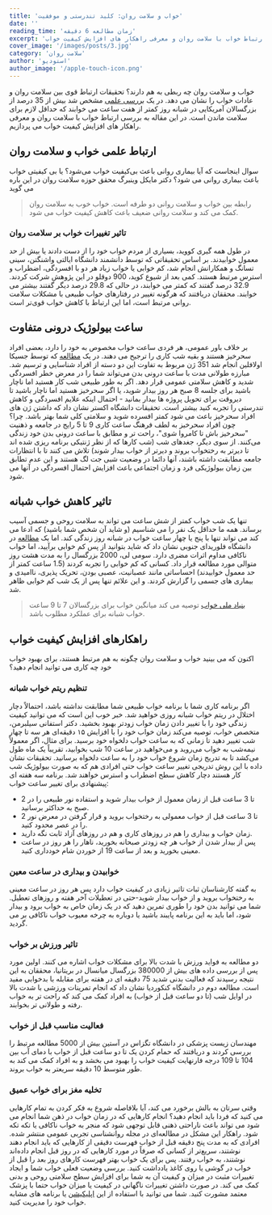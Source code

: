 ```yaml
---
title: 'خواب و سلامت روان: کلید تندرستی و موفقیت'
date: ''
reading_time: 'زمان مطالعه 6 دقیقه'
excerpt: 'بررسی ارتباط خواب با سلامت روان و معرفی راهکار های افزایش کیفیت خواب '
cover_image: '/images/posts/3.jpg'
category: 'سلامت روان'
author: 'استودیو'
author_image: '/apple-touch-icon.png'
---
```


خواب و سلامت روان چه ربطی به هم دارند؟ تحقیقات ارتباط قوی بین سلامت روان و عادات خواب را نشان می دهد. در یک <a href="https://www.cdc.gov/sleep/data_statistics.html" target="_blank">بررسی علمی</a> مشخص شد بیش از 35 درصد از بزرگسالان آمریکایی در شبانه روز کمتر از هفت ساعت می خوابند که حداقل لازم برای سلامت ماندن است. در این مقاله به بررسی ارتباط خواب با سلامت روان و معرفی راهکار های افزایش کیفیت خواب می پردازیم.

## ارتباط علمی خواب و سلامت روان

سوال اینجاست که آیا بیماری روانی باعث بی‌کیفیت خواب می‌شود؟ یا بی کیفیتی خواب باعث بیماری روانی می شود؟ دکتر مایکل وینبرگ محقق حوزه سلامت روان در این باره می گوید

> رابطه بین خواب و سلامت روانی دو طرفه است. خواب خوب به سلامت روان کمک می کند و سلامت روانی ضعیف باعث کاهش کیفیت خواب می شود.

### تاثیر تغییرات خواب بر سلامت روان 

در طول همه گیری کووید، بسیاری از مردم خواب خود را از دست دادند یا بیش از حد معمول خوابیدند. بر اساس تحقیقاتی که توسط دانشمند دانشگاه ایالتی واشنگتن، سینی تسانگ و همکارانش انجام شد، کم خوابی یا خواب زیاد هر دو با افسردگی، اضطراب و استرس مرتبط هستند. کمی بعد از شیوع کوید، 900 دوقلو در این پژوهش شرکت کردند. 32.9 درصد گفتند که کمتر می خوابند، در حالی که 29.8 درصد دیگر گفتند بیشتر می خوابند. محققان دریافتند که هرگونه تغییر در رفتارهای خواب طبیعی با مشکلات سلامت روانی مرتبط است، اما این ارتباط با کاهش خواب قوی‌تر است. 

## ساعت بیولوژیک درونی متفاوت

بر خلاف باور عمومی، هر فردی ساعت خواب مخصوص به خود را دارد، بعضی افراد سحرخیز هستند و بقیه شب کاری را ترجیح می دهند. در یک <a href="https://www.theguardian.com/lifeandstyle/2021/jun/08/the-lark-advantage-why-naturally-early-risers-are-happier-than-night-owls" target="_blank">مطالعه</a> که توسط جسیکا اولافلین انجام شد 351 ژن مربوط به تفاوت این دو دسته از افراد شناسایی و ترسیم شد. مبارزه طولانی مدت با ساعت درونی بدن می‌تواند شما را در معرض خطر افسردگی شدید و کاهش سلامتی عمومی قرار دهد. اگر به طور طبیعی شب کار هستید اما ناچار باشید برای جلسه 8 صبح هر روز بیدار شوید، یا اگر سحرخیز هستید اما ناچار باشید تا دیروقت برای تحویل پروژه ها بیدار بمانید - احتمال اینکه علایم افسردگی و کاهش تندرستی را تجربه کنید بیشتر است. تحقیقات دانشگاه اکستر نشان داد که داشتن ژن های افراد سحرخیز باعث می شود کمتر افسرده شوید و سلامتی کلی شما بهتر باشد. چرا؟ چون افراد سحرخیز به لطف فرهنگ ساعت کاری 9 تا 5 رایج در جامعه و ذهنیت "سحرخیز باش تا کامروا شوی"، راحت تر و مطابق با ساعت درونی بدن خود زندگی می‌کنند. از سوی دیگر، جغدهای شب (شب کارها که از نظر ژنتیکی برنامه ریزی شده اند تا دیرتر به رختخواب بروند و دیرتر از خواب بیدار شوند) تلاش می کنند تا با انتظارات جامعه مطابقت داشته باشند، آنها دائما در وضعیت شبی جت لگ هستند و این عدم تطابق بین زمان بیولوژیکی فرد و زمان اجتماعی باعث افزایش احتمال افسردگی در آنها می شود.

## تاثیر کاهش خواب شبانه

تنها یک شب خواب کمتر از شش ساعت می تواند به سلامت روحی و جسمی آسیب برساند. همه ما حداقل یک نفر را می شناسیم (و شاید آن شخص شما باشید) که ادعا می کند می تواند تنها با پنج یا چهار ساعت خواب در شبانه روز زندگی کند. اما یک <a href="https://www.usf.edu/news/2021/drama-llama-or-sleep-deprived-new-study-uncovers-sleep-loss-impacts-mental-and-physical-well-being.aspx" target="_blank">مطالعه</a> در دانشگاه فلوریدای جنوبی نشان داد که شاید بتوانید از پس کم خوابی برآیید، اما خواب ناکافی مداوم اثرات مضری دارد. سومی لی، 2000 بزرگسال را به مدت هشت روز متوالی مورد مطالعه قرار داد. کسانی که کم خوابی را تجربه کردند (1.5 ساعت کمتر از حد معمول خوابیدند) احساساتی مانند عصبانیت، عصبی بودن، تحریک پذیری، ناامیدی و بیماری های جسمی را گزارش کردند. و این علائم تنها پس از یک شب کم خوابی ظاهر شد. 

> <a href="https://pubmed.ncbi.nlm.nih.gov/29073412/" target="_blank">بنیاد ملی خواب</a> توصیه می کند میانگین خواب برای بزرگسالان 7 تا 9 ساعت خواب شبانه برای عملکرد مطلوب باشد.

## راهکارهای افزایش کیفیت خواب

اکنون که می بینید خواب و سلامت روان چگونه به هم مرتبط هستند، برای بهبود خواب خود چه کاری می توانید انجام دهید؟

### تنظیم ریتم خواب شبانه

اگر برنامه کاری شما با برنامه خواب طبیعی شما مطابقت نداشته باشد، احتمالاً دچار اختلال در ریتم خواب شبانه روزی خواهید شد. خبر خوب این است که می توانید کیفیت زندگی خود را با تغییر دادن زمان خواب زودتر بهبود بخشید. دکتر استفانی سیلبرمن، متخصص خواب، توصیه می‌کند زمان خواب خود را با افزایش ۱۵ دقیقه‌ای هر سه تا چهار شب تغییر دهید تا زمانی که به ساعت خواب دلخواه خود برسید. برای مثال، اگر معمولاً نیمه‌شب به خواب می‌روید و می‌خواهید در ساعت 10 شب بخوابید، تقریباً یک ماه طول می‌کشد تا به تدریج زمان شروع خواب خود را به ساعت دلخواه برسانید. تحقیقات نشان داده با این روش تدریجی تغییر ساعت خواب حتی افرادی هم که به صورت بیولوژیک شب کار هستند دچار کاهش سطح اضطراب و استرس خواهند شد.
برنامه سه هفته ای پیشنهادی برای تغییر ساعت خواب:
-	2 تا 3 ساعت قبل از زمان معمول از خواب بیدار شوید و استفاده نور طبیعی را در صبح به حداکثر برسانید.
-	2 تا 3 ساعت قبل از خواب معمولی به رختخواب بروید و قرار گرفتن در معرض نور را در عصر محدود کنید.
-	زمان خواب و بیداری را هم در روزهای کاری و هم در روزهای آزاد ثابت نگه دارید.
-	پس از بیدار شدن از خواب هر چه زودتر صبحانه بخورید، ناهار را هر روز در ساعت معینی بخورید و بعد از ساعت 19 از خوردن شام خودداری کنید.

### خوابیدن و بیداری در ساعت معین

به گفته کارشناسان ثبات تاثیر زیادی در کیفیت خواب دارد پس هر روز در ساعت معینی به رختخواب بروید و از خواب بیدار شوید-حتی در تعطیلات آخر هفته و روزهای تعطیل. شما می توانید بدن خود را طوری تمرین دهید که در یک زمان خاص به خواب برود و بیدار شود، اما باید به این برنامه پایبند باشید یا دوباره به چرخه معیوب خواب ناکافی بر می گردید.

### تاثیر ورزش بر خواب

دو مطالعه به فواید ورزش با شدت بالا برای مشکلات خواب اشاره می کنند. اولین مورد پس از بررسی داده های بیش از 380000 بزرگسال میانسال در بریتانیا، محققان به این نتیجه رسیدند که فعالیت بدنی شدید 75 دقیقه ای در هفته برای مقابله با بدخوابی مفید است. مطالعه دوم در دانشگاه کنکوردیا نشان داد که انجام تمرینات ورزشی با شدت بالا در اوایل شب (تا دو ساعت قبل از خواب) به افراد کمک می کند که راحت تر به خواب رفته و طولانی تر بخوابند. 

### فعالیت مناسب قبل از خواب

مهندسان زیست پزشکی در دانشگاه تگزاس در آستین بیش از 5000 مطالعه مرتبط را بررسی کردند و دریافتند که حمام کردن یک تا دو ساعت قبل از خواب با دمای آب بین 104 تا 109 درجه فارنهایت کیفیت خواب را بهبود می بخشد و به افراد کمک می کند به طور متوسط 10 دقیقه سریعتر به خواب بروند.

### تخلیه مغز برای خواب عمیق

وقتی سرتان به بالش برخورد می کند، آیا بلافاصله شروع به فکر کردن به تمام کارهایی می کنید که فردا باید انجام دهید؟ انجام کارهایی که در زمان خواب در ذهن شما انجام می شود می تواند باعث ناراحتی ذهنی قابل توجهی شود که منجر به خواب ناکافی یا تکه تکه شود. راهکار این مشکل در مطالعه‌ای در مجله روانشناسی تجربی عمومی منتشر شده. افرادی که به مدت پنج دقیقه قبل از خواب فهرست دقیقی از کارهایی که باید انجام دهند نوشتند، سریع‌تر از کسانی که صرفاً در مورد کارهایی که در روز قبل انجام داده‌اند نوشتند، به خواب رفتند. پس برای یک خواب بهتر فهرست کارهای روز بعد را قبل از خواب در گوشی یا روی کاغذ یادداشت کنید.
بررسی وضعیت فعلی خواب شما و ایجاد تغییرات مثبت در میزان و کیفیت آن به شما برای افزایش سطح سلامتی روحی و بدنی کمک می کند. در صورت داشتن تغییرات ناگهانی در کیفیت یا میزان خواب حتما با پزشک معتمد مشورت کنید. شما می توانید با استفاده از این <a href="https://www.sleepcycle.com/" target="_blank">اپلیکیشن</a> یا برنامه های مشابه خواب خود را مدیریت کنید.


